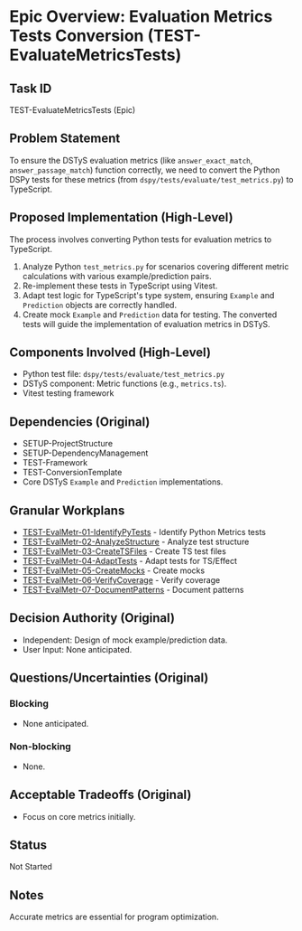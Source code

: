 # Epic Overview: Evaluation Metrics Tests Conversion (TEST-EvaluateMetricsTests)

## Task ID
TEST-EvaluateMetricsTests (Epic)

## Problem Statement
To ensure the DSTyS evaluation metrics (like `answer_exact_match`, `answer_passage_match`) function correctly, we need to convert the Python DSPy tests for these metrics (from `dspy/tests/evaluate/test_metrics.py`) to TypeScript.

## Proposed Implementation (High-Level)
The process involves converting Python tests for evaluation metrics to TypeScript.
1.  Analyze Python `test_metrics.py` for scenarios covering different metric calculations with various example/prediction pairs.
2.  Re-implement these tests in TypeScript using Vitest.
3.  Adapt test logic for TypeScript's type system, ensuring `Example` and `Prediction` objects are correctly handled.
4.  Create mock `Example` and `Prediction` data for testing.
The converted tests will guide the implementation of evaluation metrics in DSTyS.

## Components Involved (High-Level)
- Python test file: `dspy/tests/evaluate/test_metrics.py`
- DSTyS component: Metric functions (e.g., `metrics.ts`).
- Vitest testing framework

## Dependencies (Original)
- SETUP-ProjectStructure
- SETUP-DependencyManagement
- TEST-Framework
- TEST-ConversionTemplate
- Core DSTyS `Example` and `Prediction` implementations.

## Granular Workplans
- [TEST-EvalMetr-01-IdentifyPyTests](../../Documentation/Plans/TEST-EvalMetr-01-IdentifyPyTests.md) - Identify Python Metrics tests
- [TEST-EvalMetr-02-AnalyzeStructure](../../Documentation/Plans/TEST-EvalMetr-02-AnalyzeStructure.md) - Analyze test structure
- [TEST-EvalMetr-03-CreateTSFiles](../../Documentation/Plans/TEST-EvalMetr-03-CreateTSFiles.md) - Create TS test files
- [TEST-EvalMetr-04-AdaptTests](../../Documentation/Plans/TEST-EvalMetr-04-AdaptTests.md) - Adapt tests for TS/Effect
- [TEST-EvalMetr-05-CreateMocks](../../Documentation/Plans/TEST-EvalMetr-05-CreateMocks.md) - Create mocks
- [TEST-EvalMetr-06-VerifyCoverage](../../Documentation/Plans/TEST-EvalMetr-06-VerifyCoverage.md) - Verify coverage
- [TEST-EvalMetr-07-DocumentPatterns](../../Documentation/Plans/TEST-EvalMetr-07-DocumentPatterns.md) - Document patterns

## Decision Authority (Original)
- Independent: Design of mock example/prediction data.
- User Input: None anticipated.

## Questions/Uncertainties (Original)
### Blocking
- None anticipated.
### Non-blocking
- None.

## Acceptable Tradeoffs (Original)
- Focus on core metrics initially.

## Status
Not Started

## Notes
Accurate metrics are essential for program optimization.
